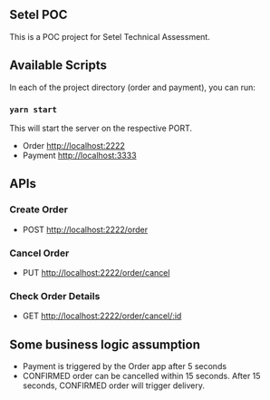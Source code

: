 ## Setel POC

This is a POC project for Setel Technical Assessment.

## Available Scripts

In each of the project directory (order and payment), you can run:

### `yarn start`
This will start the server on the respective PORT.
- Order [http://localhost:2222](http://localhost:2222)
- Payment [http://localhost:3333](http://localhost:3333)

## APIs

### Create Order

- POST [http://localhost:2222/order](http://localhost:2222/order)

### Cancel Order

- PUT [http://localhost:2222/order/cancel](http://localhost:2222/order)

### Check Order Details

- GET [http://localhost:2222/order/cancel/:id](http://localhost:2222/order/{orderId})

## Some business logic assumption

- Payment is triggered by the Order app after 5 seconds
- CONFIRMED order can be cancelled within 15 seconds. After 15 seconds, CONFIRMED order will trigger delivery.


